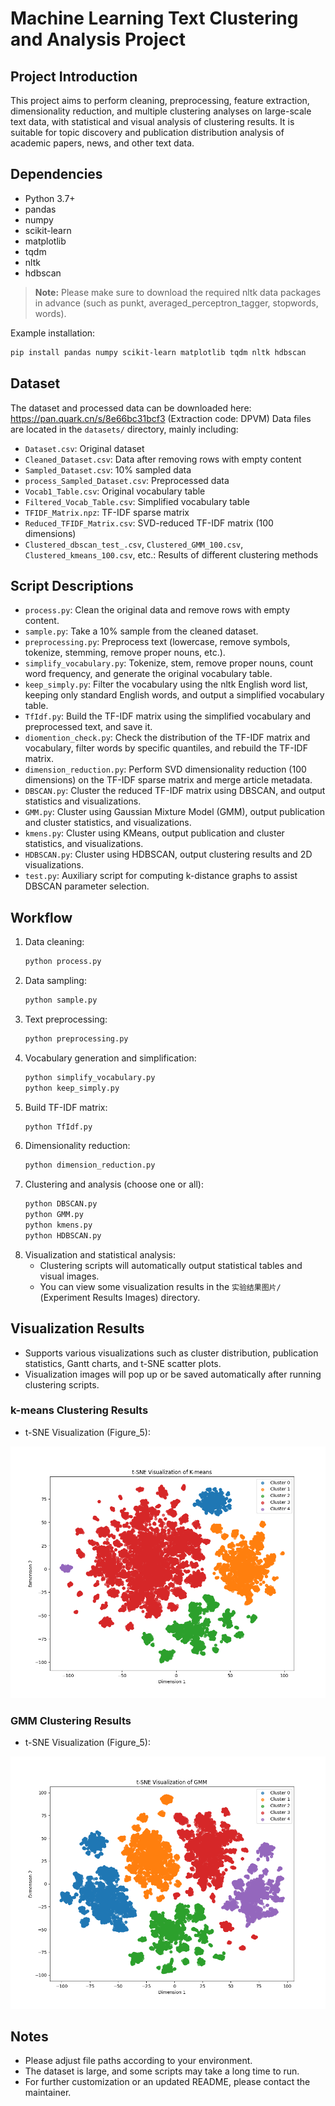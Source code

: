 # Machine Learning Text Clustering and Analysis Project

## Project Introduction
This project aims to perform cleaning, preprocessing, feature extraction, dimensionality reduction, and multiple clustering analyses on large-scale text data, with statistical and visual analysis of clustering results. It is suitable for topic discovery and publication distribution analysis of academic papers, news, and other text data.

## Dependencies
- Python 3.7+
- pandas
- numpy
- scikit-learn
- matplotlib
- tqdm
- nltk
- hdbscan

> **Note:**
> Please make sure to download the required nltk data packages in advance (such as punkt, averaged_perceptron_tagger, stopwords, words).

Example installation:
```bash
pip install pandas numpy scikit-learn matplotlib tqdm nltk hdbscan
```

## Dataset
The dataset and processed data can be downloaded here: https://pan.quark.cn/s/8e66bc31bcf3 (Extraction code: DPVM)
Data files are located in the `datasets/` directory, mainly including:
- `Dataset.csv`: Original dataset
- `Cleaned_Dataset.csv`: Data after removing rows with empty content
- `Sampled_Dataset.csv`: 10% sampled data
- `process_Sampled_Dataset.csv`: Preprocessed data
- `Vocab1_Table.csv`: Original vocabulary table
- `Filtered_Vocab_Table.csv`: Simplified vocabulary table
- `TFIDF_Matrix.npz`: TF-IDF sparse matrix
- `Reduced_TFIDF_Matrix.csv`: SVD-reduced TF-IDF matrix (100 dimensions)
- `Clustered_dbscan_test_.csv`, `Clustered_GMM_100.csv`, `Clustered_kmeans_100.csv`, etc.: Results of different clustering methods

## Script Descriptions
- `process.py`: Clean the original data and remove rows with empty content.
- `sample.py`: Take a 10% sample from the cleaned dataset.
- `preprocessing.py`: Preprocess text (lowercase, remove symbols, tokenize, stemming, remove proper nouns, etc.).
- `simplify_vocabulary.py`: Tokenize, stem, remove proper nouns, count word frequency, and generate the original vocabulary table.
- `keep_simply.py`: Filter the vocabulary using the nltk English word list, keeping only standard English words, and output a simplified vocabulary table.
- `TfIdf.py`: Build the TF-IDF matrix using the simplified vocabulary and preprocessed text, and save it.
- `diomention_check.py`: Check the distribution of the TF-IDF matrix and vocabulary, filter words by specific quantiles, and rebuild the TF-IDF matrix.
- `dimension_reduction.py`: Perform SVD dimensionality reduction (100 dimensions) on the TF-IDF sparse matrix and merge article metadata.
- `DBSCAN.py`: Cluster the reduced TF-IDF matrix using DBSCAN, and output statistics and visualizations.
- `GMM.py`: Cluster using Gaussian Mixture Model (GMM), output publication and cluster statistics, and visualizations.
- `kmens.py`: Cluster using KMeans, output publication and cluster statistics, and visualizations.
- `HDBSCAN.py`: Cluster using HDBSCAN, output clustering results and 2D visualizations.
- `test.py`: Auxiliary script for computing k-distance graphs to assist DBSCAN parameter selection.

## Workflow
1. Data cleaning:
   ```bash
   python process.py
   ```
2. Data sampling:
   ```bash
   python sample.py
   ```
3. Text preprocessing:
   ```bash
   python preprocessing.py
   ```
4. Vocabulary generation and simplification:
   ```bash
   python simplify_vocabulary.py
   python keep_simply.py
   ```
5. Build TF-IDF matrix:
   ```bash
   python TfIdf.py
   ```
6. Dimensionality reduction:
   ```bash
   python dimension_reduction.py
   ```
7. Clustering and analysis (choose one or all):
   ```bash
   python DBSCAN.py
   python GMM.py
   python kmens.py
   python HDBSCAN.py
   ```
8. Visualization and statistical analysis:
   - Clustering scripts will automatically output statistical tables and visual images.
   - You can view some visualization results in the `实验结果图片/` (Experiment Results Images) directory.

## Visualization Results
- Supports various visualizations such as cluster distribution, publication statistics, Gantt charts, and t-SNE scatter plots.
- Visualization images will pop up or be saved automatically after running clustering scripts.

### k-means Clustering Results
- t-SNE Visualization (Figure_5):

![k-means t-SNE Visualization](实验结果图片/k-means/Figure_5.png)

### GMM Clustering Results
- t-SNE Visualization (Figure_5):

![GMM t-SNE Visualization](实验结果图片/GMM/Figure_5.png)

## Notes
- Please adjust file paths according to your environment.
- The dataset is large, and some scripts may take a long time to run.
- For further customization or an updated README, please contact the maintainer.
